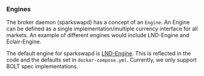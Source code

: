 ### Engines

The broker daemon (sparkswapd) has a concept of an `Engine`. An Engine can be defined as a single implementation/multiple currency interface for all markets. An example of different engines would include LND-Engine and Eclair-Engine.

The default engine for sparkswapd is [LND-Engine](https://github.com/sparkswap/lnd-engine). This is reflected in the code and the defaults set in `docker-compose.yml`. Currently, we only support BOLT spec implementations.
